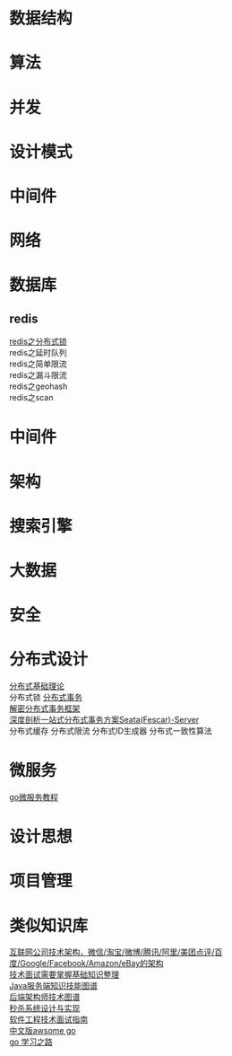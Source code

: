 # 数据结构
# 算法
# 并发
# 设计模式
# 中间件
# 网络
# 数据库
## redis
<a href="https://github.com/longshengguoji/architecture/blob/master/redis%E4%B9%8B%E5%88%86%E5%B8%83%E5%BC%8F%E9%94%81.md">redis之分布式锁</a><br/>
redis之延时队列<br/>
redis之简单限流<br/>
redis之漏斗限流<br/>
redis之geohash<br/>
redis之scan<br/>
# 中间件
# 架构
# 搜索引擎
# 大数据
# 安全
# 分布式设计
<a href="https://github.com/longshengguoji/architecture/blob/master/%E5%88%86%E5%B8%83%E5%BC%8F%E5%9F%BA%E7%A1%80%E4%B9%8B%E6%A0%B8%E5%BF%83%E7%90%86%E8%AE%BA.md">分布式基础理论</a><br/>
分布式锁
<a href="https://github.com/longshengguoji/architecture/blob/master/%E5%88%86%E5%B8%83%E5%BC%8F%E8%AE%BE%E8%AE%A1/%E5%88%86%E5%B8%83%E5%BC%8F%E4%BA%8B%E5%8A%A1.md">分布式事务</a><br/>
<a href= "https://github.com/javagrowing/JGrowing/blob/master/%E5%88%86%E5%B8%83%E5%BC%8F/%E5%88%86%E5%B8%83%E5%BC%8F%E4%BA%8B%E5%8A%A1/%E8%A7%A3%E5%AF%86%E5%88%86%E5%B8%83%E5%BC%8F%E4%BA%8B%E5%8A%A1%E6%A1%86%E6%9E%B6-Fescar.md">解密分布式事务框架</a><br/>
<a href="https://github.com/javagrowing/JGrowing/blob/master/%E5%88%86%E5%B8%83%E5%BC%8F/%E5%88%86%E5%B8%83%E5%BC%8F%E4%BA%8B%E5%8A%A1/%E6%B7%B1%E5%BA%A6%E5%89%96%E6%9E%90%E4%B8%80%E7%AB%99%E5%BC%8F%E5%88%86%E5%B8%83%E5%BC%8F%E4%BA%8B%E5%8A%A1%E6%96%B9%E6%A1%88Seata(Fescar)-Server.md">深度剖析一站式分布式事务方案Seata(Fescar)-Server</a><br/>
分布式缓存
分布式限流
分布式ID生成器
分布式一致性算法

# 微服务
<a href="https://github.com/micro-in-cn/tutorials/tree/master/microservice-in-micro">go微服务教程</a><br/>
# 设计思想
# 项目管理
# 类似知识库
<a href="https://github.com/davideuler/architecture.of.internet-product">互联网公司技术架构，微信/淘宝/微博/腾讯/阿里/美团点评/百度/Google/Facebook/Amazon/eBay的架构</a><br/>
<a href="https://github.com/CyC2018/CS-Notes">技术面试需要掌握基础知识整理</a><br/>
<a href="https://github.com/caison/java-knowledge-mind-map/blob/master/README.md">Java服务端知识技能图谱</a><br/>
<a href="https://github.com/xingshaocheng/architect-awesome">后端架构师技术图谱</a><br/>
<a href="https://github.com/qiurunze123/miaosha">秒杀系统设计与实现</a><br/>
<a href="https://github.com/kdn251/interviews/blob/master/README-zh-cn.md">软件工程技术面试指南</a><br/>
<a href="https://github.com/hackstoic/golang-open-source-projects">中文版awsome go</a><br/>
<a href="https://github.com/developer-learning/learning-golang">go 学习之路</a><br/>
